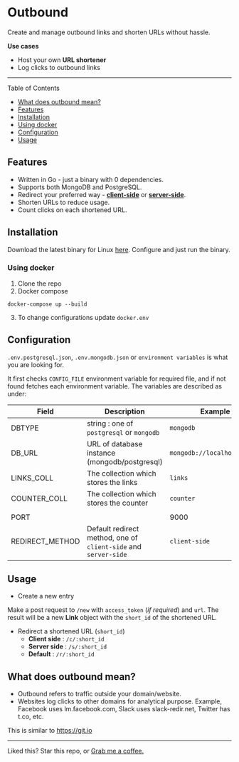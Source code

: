 # Outbound

Create and manage outbound links and shorten URLs without hassle.

**Use cases**
* Host your own **URL shortener**
* Log clicks to outbound links

---

Table of Contents

* [What does outbound mean?](#what-does-outbound-mean)
* [Features](#features)
* [Installation](#installation)
* [Using docker](#using-docker)
* [Configuration](#configuration)
* [Usage](#usage)

## Features
* Written in Go - just a binary with 0 dependencies.
* Supports both MongoDB and PostgreSQL.
* Redirect your preferred way - [**client-side**](https://www.w3.org/TR/WCAG20-TECHS/H76.html) or [**server-side**](https://www.w3.org/TR/WCAG20-TECHS/SVR1.html).
* Shorten URLs to reduce usage.
* Count clicks on each shortened URL.

## Installation
Download the latest binary for Linux [here](https://github.com/himanshub16/outbound-go/releases/latest).
Configure and just run the binary.

### Using docker
1. Clone the repo 
2. Docker compose 
  ```
  docker-compose up --build
  ```
3. To change configurations update `docker.env`

## Configuration
`.env.postgresql.json`, `.env.mongodb.json` or `environment variables` is what you are looking for.

It first checks `CONFIG_FILE` environment variable for required file, and if not found fetches each environment variable.
The variables are described as under:

| Field           | Description                                                     | Example                     |
| ------          | -----------                                                     | -------                     |
| DBTYPE          | string : one of `postgresql` or `mongodb`                       | `mongodb`                   |
| DB_URL          | URL of database instance (mongodb/postgresql)                   | `mongodb://localhost:27017` |
| LINKS_COLL      | The collection which stores the links                           | `links`                     |
| COUNTER_COLL    | The collection which stores the counter                         | `counter`                   |
|                 |                                                                 |                             |
| PORT            |                                                                 | 9000                        |
| REDIRECT_METHOD | Default redirect method, one of `client-side` and `server-side` | `client-side`               |


## Usage
* Create a new entry

Make a  post request to `/new` with `access_token` (_if required_) and `url`.
The result will be a new **Link** object with the `short_id` of the shortened URL.

* Redirect a shortened URL (`short_id`)
  - **Client side** : `/c/:short_id`
  - **Server side** : `/s/:short_id`
  - **Default** : `/r/:short_id`


## What does outbound mean?
* Outbound refers to traffic outside your domain/website.
* Websites log clicks to other domains for analytical purpose. Example, Facebook uses lm.facebook.com, Slack uses slack-redir.net, Twitter has t.co, etc.

This is similar to https://git.io


---
Liked this? Star this repo, or [Grab me a coffee.](https://github.com/himanshub16/outbound-go/raw/master/static/paytm.png)
